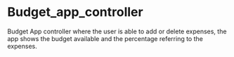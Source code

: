 # Budget_app_controller
Budget App controller where the user is able to add or delete expenses, the app shows the budget available and the percentage referring to the expenses.
